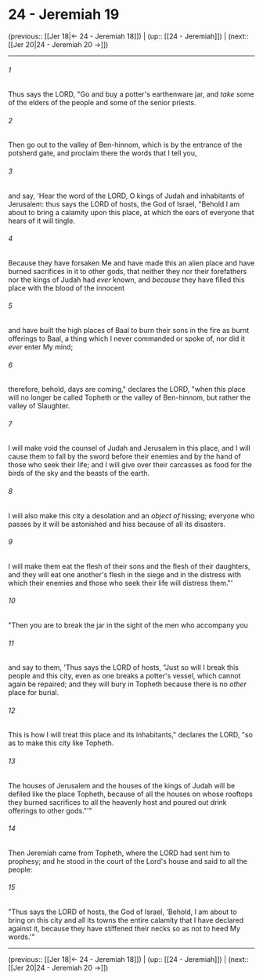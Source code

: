 # 24 - Jeremiah 19

(previous:: [[Jer 18|← 24 - Jeremiah 18]]) | (up:: [[24 - Jeremiah]]) | (next:: [[Jer 20|24 - Jeremiah 20 →]])

***


###### 1 
Thus says the LORD, "Go and buy a potter's earthenware jar, and _take_ some of the elders of the people and some of the senior priests. 

###### 2 
Then go out to the valley of Ben-hinnom, which is by the entrance of the potsherd gate, and proclaim there the words that I tell you, 

###### 3 
and say, 'Hear the word of the LORD, O kings of Judah and inhabitants of Jerusalem: thus says the LORD of hosts, the God of Israel, "Behold I am about to bring a calamity upon this place, at which the ears of everyone that hears of it will tingle. 

###### 4 
Because they have forsaken Me and have made this an alien place and have burned sacrifices in it to other gods, that neither they nor their forefathers nor the kings of Judah had _ever_ known, and _because_ they have filled this place with the blood of the innocent 

###### 5 
and have built the high places of Baal to burn their sons in the fire as burnt offerings to Baal, a thing which I never commanded or spoke of, nor did it _ever_ enter My mind; 

###### 6 
therefore, behold, days are coming," declares the LORD, "when this place will no longer be called Topheth or the valley of Ben-hinnom, but rather the valley of Slaughter. 

###### 7 
I will make void the counsel of Judah and Jerusalem in this place, and I will cause them to fall by the sword before their enemies and by the hand of those who seek their life; and I will give over their carcasses as food for the birds of the sky and the beasts of the earth. 

###### 8 
I will also make this city a desolation and an _object of_ hissing; everyone who passes by it will be astonished and hiss because of all its disasters. 

###### 9 
I will make them eat the flesh of their sons and the flesh of their daughters, and they will eat one another's flesh in the siege and in the distress with which their enemies and those who seek their life will distress them."' 

###### 10 
"Then you are to break the jar in the sight of the men who accompany you 

###### 11 
and say to them, 'Thus says the LORD of hosts, "Just so will I break this people and this city, even as one breaks a potter's vessel, which cannot again be repaired; and they will bury in Topheth because there is no _other_ place for burial. 

###### 12 
This is how I will treat this place and its inhabitants," declares the LORD, "so as to make this city like Topheth. 

###### 13 
The houses of Jerusalem and the houses of the kings of Judah will be defiled like the place Topheth, because of all the houses on whose rooftops they burned sacrifices to all the heavenly host and poured out drink offerings to other gods."'" 

###### 14 
Then Jeremiah came from Topheth, where the LORD had sent him to prophesy; and he stood in the court of the Lord's house and said to all the people: 

###### 15 
"Thus says the LORD of hosts, the God of Israel, 'Behold, I am about to bring on this city and all its towns the entire calamity that I have declared against it, because they have stiffened their necks so as not to heed My words.'"

***

(previous:: [[Jer 18|← 24 - Jeremiah 18]]) | (up:: [[24 - Jeremiah]]) | (next:: [[Jer 20|24 - Jeremiah 20 →]])
